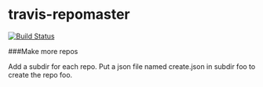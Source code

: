 travis-repomaster
=================
[![Build Status](https://travis-ci.org/linefeedse/travis-repomaster.svg?branch=master)](https://travis-ci.org/linefeedse/travis-repomaster)

###Make more repos

Add a subdir for each repo. Put a json file named create.json in
subdir foo to create the repo foo.
